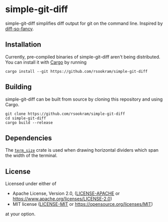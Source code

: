 # simple-git-diff

simple-git-diff simplifies diff output for git on the command line. Inspired by
[diff-so-fancy](https://github.com/so-fancy/diff-so-fancy).

## Installation

Currently, pre-compiled binaries of simple-git-diff aren't being distributed.
You can install it with
[Cargo](https://doc.rust-lang.org/cargo/getting-started/installation.html) by
running

```
cargo install --git https://github.com/rsookram/simple-git-diff
```

## Building

simple-git-diff can be built from source by cloning this repository and using
Cargo.

```
git clone https://github.com/rsookram/simple-git-diff
cd simple-git-diff
cargo build --release
```

## Dependencies

The [`term_size`](https://crates.io/crates/term_size) crate is used when
drawing horizontal dividers which span the width of the terminal.

## License

Licensed under either of

 * Apache License, Version 2.0, ([LICENSE-APACHE](LICENSE-APACHE) or
   https://www.apache.org/licenses/LICENSE-2.0)
 * MIT license ([LICENSE-MIT](LICENSE-MIT) or
   https://opensource.org/licenses/MIT)

at your option.
